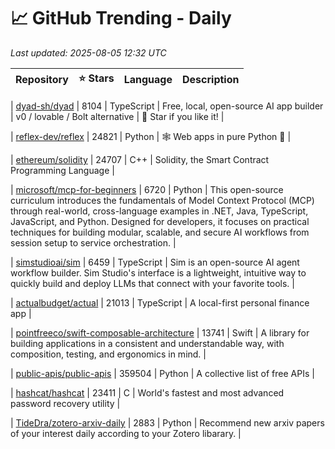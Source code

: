 # 📈 GitHub Trending - Daily

_Last updated: 2025-08-05 12:32 UTC_

| Repository | ⭐ Stars | Language | Description |
|------------|--------:|----------|-------------|

| [dyad-sh/dyad](https://github.com/dyad-sh/dyad) | 8104 | TypeScript | Free, local, open-source AI app builder | v0 / lovable / Bolt alternative | 🌟 Star if you like it! |

| [reflex-dev/reflex](https://github.com/reflex-dev/reflex) | 24821 | Python | 🕸️ Web apps in pure Python 🐍 |

| [ethereum/solidity](https://github.com/ethereum/solidity) | 24707 | C++ | Solidity, the Smart Contract Programming Language |

| [microsoft/mcp-for-beginners](https://github.com/microsoft/mcp-for-beginners) | 6720 | Python | This open-source curriculum introduces the fundamentals of Model Context Protocol (MCP) through real-world, cross-language examples in .NET, Java, TypeScript, JavaScript, and Python. Designed for developers, it focuses on practical techniques for building modular, scalable, and secure AI workflows from session setup to service orchestration. |

| [simstudioai/sim](https://github.com/simstudioai/sim) | 6459 | TypeScript | Sim is an open-source AI agent workflow builder. Sim Studio's interface is a lightweight, intuitive way to quickly build and deploy LLMs that connect with your favorite tools. |

| [actualbudget/actual](https://github.com/actualbudget/actual) | 21013 | TypeScript | A local-first personal finance app |

| [pointfreeco/swift-composable-architecture](https://github.com/pointfreeco/swift-composable-architecture) | 13741 | Swift | A library for building applications in a consistent and understandable way, with composition, testing, and ergonomics in mind. |

| [public-apis/public-apis](https://github.com/public-apis/public-apis) | 359504 | Python | A collective list of free APIs |

| [hashcat/hashcat](https://github.com/hashcat/hashcat) | 23411 | C | World's fastest and most advanced password recovery utility |

| [TideDra/zotero-arxiv-daily](https://github.com/TideDra/zotero-arxiv-daily) | 2883 | Python | Recommend new arxiv papers of your interest daily according to your Zotero libarary. |
